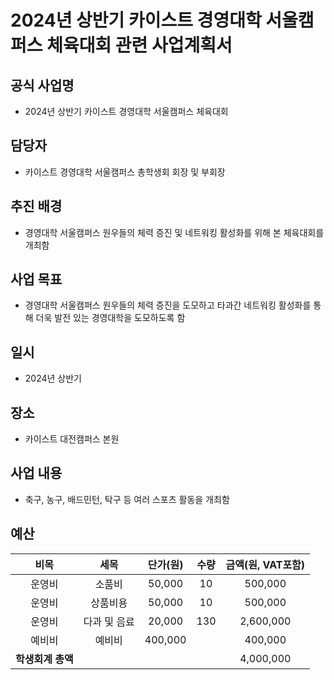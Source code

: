 2024년 상반기 카이스트 경영대학 서울캠퍼스 체육대회 관련 사업계획서
===

## 공식 사업명
- 2024년 상반기 카이스트 경영대학 서울캠퍼스 체육대회
 
## 담당자
- 카이스트 경영대학 서울캠퍼스 총학생회 회장 및 부회장

## 추진 배경
- 경영대학 서울캠퍼스 원우들의 체력 증진 및 네트워킹 활성화를 위해 본 체육대회를 개최함

## 사업 목표
- 경영대학 서울캠퍼스 원우들의 체력 증진을 도모하고 타과간 네트워킹 활성화를 통해 더욱 발전 있는 경영대학을 도모하도록 함

## 일시
- 2024년 상반기

## 장소
- 카이스트 대전캠퍼스 본원
 
## 사업 내용
- 축구, 농구, 배드민턴, 탁구 등 여러 스포츠 활동을 개최함


## 예산
| 비목       | 세목        | 단가(원)     | 수량  | 금액(원, VAT포함) |
|:--------:|:---------:|:---------:|:---:|:------------:|
|운영비| 소품비   |	50,000|	10|	500,000|
|운영비|	상품비용|	50,000|	10|	500,000|
|운영비|	다과 및 음료 |	20,000|	130|	2,600,000|
|예비비|	예비비 |	400,000|	|	400,000|
|  **학생회계 총액** |           |           |     | 4,000,000   |





